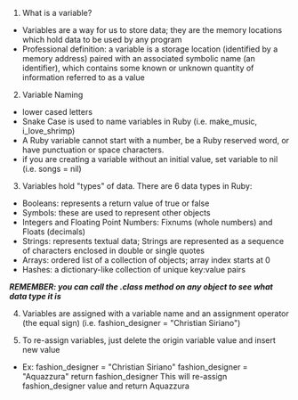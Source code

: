 1. What is a variable?

  - Variables are a way for us to store data; they are the memory locations which hold data to be used by any program
  - Professional definition: a variable is a storage location (identified by a memory address) paired with an associated symbolic name (an identifier), which contains some known or unknown quantity of information referred to as a value

2. Variable Naming 

  - lower cased letters
  - Snake Case is used to name variables in Ruby (i.e. make_music, i_love_shrimp)
  - A Ruby variable cannot start with a number, be a Ruby reserved word, or have punctuation or space characters.
  - if you are creating a variable without an initial value, set variable to nil (i.e. songs = nil)

3. Variables hold "types" of data. There are 6 data types in Ruby: 

  - Booleans: represents a return value of true or false
  - Symbols: these are used to represent other objects 
  - Integers and Floating Point Numbers: Fixnums (whole numbers) and Floats (decimals)
  - Strings: represents textual data; Strings are represented as a sequence of characters enclosed in double or single quotes
  - Arrays: ordered list of a collection of objects; array index starts at 0
  - Hashes: a dictionary-like collection of unique key:value pairs 
  
  ***REMEMBER: you can call the .class method on any object to see what data type it is***

4. Variables are assigned with a variable name and an assignment operator (the equal sign) (i.e. fashion_designer = "Christian Siriano")

5. To re-assign variables, just delete the origin variable value and insert new value

  - Ex: fashion_designer = "Christian Siriano"
        fashion_designer = "Aquazzura"
        return fashion_designer
  This will re-assign fashion_designer value and return Aquazzura